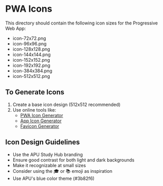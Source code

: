 # PWA Icons

This directory should contain the following icon sizes for the Progressive Web App:

- icon-72x72.png
- icon-96x96.png  
- icon-128x128.png
- icon-144x144.png
- icon-152x152.png
- icon-192x192.png
- icon-384x384.png
- icon-512x512.png

## To Generate Icons

1. Create a base icon design (512x512 recommended)
2. Use online tools like:
   - [PWA Icon Generator](https://www.pwabuilder.com/)
   - [App Icon Generator](https://appicon.co/)
   - [Favicon Generator](https://favicon.io/)

## Icon Design Guidelines

- Use the APU Study Hub branding
- Ensure good contrast for both light and dark backgrounds
- Make it recognizable at small sizes
- Consider using the 🎓 or 📚 emoji as inspiration
- Use APU's blue color theme (#3b82f6) 